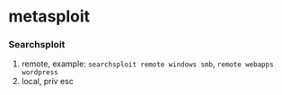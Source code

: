 # metasploit

### Searchsploit
1. remote, example: `searchsploit remote windows smb`, `remote webapps wordpress` 
2. local, priv esc
